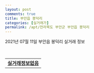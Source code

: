 ```yaml
---
layout: post
comments: true
title: 부안읍 봉덕리
categories: [실거래가]
permalink: /apt/전라북도 부안군 부안읍 봉덕리
---
```


2021년 07월 11일 부안읍 봉덕리 실거래 정보

<script type="text/javascript">
  google.charts.load('current', {'packages':['corechart']});
  google.charts.setOnLoadCallback(drawChart);

  function drawChart() {
    var data = google.visualization.arrayToDataTable([['거래일', '매매', '전월세', '전매'], ['20-07', 21, 6, 5], ['20-08', 16, 11, 2], ['20-09', 21, 8, 0], ['20-10', 16, 4, 1], ['20-11', 29, 8, 0], ['20-12', 21, 4, 1], ['21-01', 19, 4, 2], ['21-02', 13, 13, 0], ['21-03', 25, 6, 0], ['21-04', 23, 3, 0], ['21-05', 16, 5, 0], ['21-06', 9, 3, 0]]);

    var options = {
      title: '최근 1년간 유형별 거래량 추이',
      legend: { position: 'bottom' }
    };

    var chart = new google.visualization.LineChart(document.getElementById('columnchart_material'));
    chart.draw(data, (options));년간 
  }
</script>

<div id="columnchart_material" style="width: 95%; margin-left: -35px; display: block"></div>
<br>
<table>
  <tr>
    <td colspan="4" style="font-weight: bold;"><a href="https://search.naver.com/search.naver?query=부안읍 봉덕리 실거래정보없음">실거래정보없음</a></td>
  </tr>
    
</table>
    
